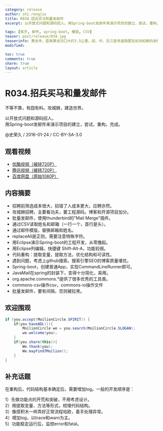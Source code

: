 ```yaml
---
category: release
author: shi.rongjiu
title: R034.招兵买马和量发邮件
excerpt: 以开放式问题和源码招人。用Spring-boot发邮件来演示项目的建立，尝试，重构，完成。

tags: [练手, 邮件, spring-boot, 模版, CSV]
teaser: post/release/034.jpg
teaserinfo: 黄龙寺，距离黄龙沟口大约3.5公里，前、中、后三座寺庙隐匿在如诗如画的自然美景之中，神秘气息十足。
modified: 

toc: true
comments: true
share: true
layout: article
---
```


# R034.招兵买马和量发邮件

不等不靠，有囧有料。攻城狮，建造世界。  

以开放式问题和源码招人。  
用Spring-boot发邮件来演示项目的建立，尝试，重构，完成。

@史荣久 / 2016-01-24 / CC-BY-SA-3.0  

## 观看视频

  * [优酷视频（被转720P）](http://v.youku.com/v_show/id_XMTQ1NTc3NTM4OA==.html)
  * [腾讯视频（被转720P）](http://v.qq.com/x/page/i01826tphl5.html)
  * [百度网盘（原始1080P）](http://pan.baidu.com/s/1miuopZi)

## 内容摘要

  * 招聘前筛选成本很大，招错了人成本更大，应聘亦然。
  * 攻城狮招聘，主要看功夫，要工程源码。博客和开源项目加分。
  * 批量发邮件，使用thunderbird的"Mail Merge"插件。
  * 通过CSV读取姓名和邮箱（一行一个，首行是头）。
  * 通过邮件模版，替换邮箱和姓名。
  * replaceAll是正则，需要注意特殊字符。
  * 用Eclipse演示Spring-boot的工程开发，从零撸起。
  * 用Eclipse列编辑，快捷键 Shift-Alt-A，功能较弱。
  * 代码重构：提取变量，提取方法，优化结构和可读性。
  * 遇到问题，考虑上github搜索。搜索引擎SEO的博客质量堪忧。
  * Spring-boot，创建普通App，实现CommandLineRunner即可。
  * JavaMail在spring的封装下，变得十分简化，易用。
  * org.apache.commons.*提供了很多优秀的工具类。
  * commons-csv操作csv，commons-io操作文件
  * 批量发邮件，要有间隔，否则被拉黑。

## 欢迎围观

``` java
if (you.accept(MoilionCircle.SPIRIT)) {
    if(you.haveADL()){
        MoilionCircle we = you.search(MoilionCircle.SLOGAN);
        we.welcome(you);
    }
    if(you.share(this)){
        We.thank(you);
        We.mayFind7Moilion();
    }
}
```

## 补充话题

在重构后，代码结构基本确定后，需要增加log。一般的开发顺序是：

1）先做功能点的开荒和突破，不用考虑设计。  
2）用提取变量、方法等形式，梳理代码结构。  
3）像搭积木一样弄好正常流程哈欧，着手处理异常。  
4）增加log，以trace和warn为主。  
5）功能稳定运行后，监控error和fatal。
